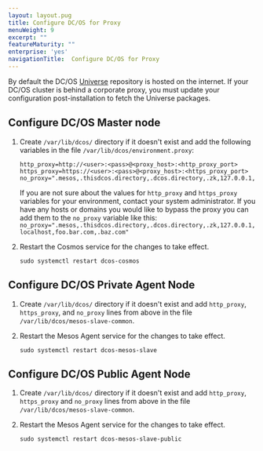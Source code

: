 ```yaml
---
layout: layout.pug
title: Configure DC/OS for Proxy
menuWeight: 9
excerpt: ""
featureMaturity: ""
enterprise: 'yes'
navigationTitle:  Configure DC/OS for Proxy
---
```





By default the DC/OS [Universe](https://github.com/mesosphere/universe) repository is hosted on the internet. If your DC/OS cluster is behind a corporate proxy, you must update your configuration post-installation to fetch the Universe packages. 

## Configure DC/OS Master node

1.  Create `/var/lib/dcos/` directory if it doesn't exist and add the following variables in the file `/var/lib/dcos/environment.proxy`:

    ```
    http_proxy=http://<user>:<pass>@<proxy_host>:<http_proxy_port>
    https_proxy=https://<user>:<pass>@<proxy_host>:<https_proxy_port>
    no_proxy=".mesos,.thisdcos.directory,.dcos.directory,.zk,127.0.0.1,localhost"
    ```
    
    If you are not sure about the values for `http_proxy` and `https_proxy` variables for your environment, contact your system administrator.
    If you have any hosts or domains you would like to bypass the proxy you can add them to the `no_proxy` variable like this: `no_proxy=".mesos,.thisdcos.directory,.dcos.directory,.zk,127.0.0.1,localhost,foo.bar.com,.baz.com"`
    
1.  Restart the Cosmos service for the changes to take effect.

    ```
    sudo systemctl restart dcos-cosmos
    ```

## Configure DC/OS Private Agent Node

1.  Create `/var/lib/dcos/` directory if it doesn't exist and add `http_proxy`, `https_proxy`, and `no_proxy` lines from above in the file `/var/lib/dcos/mesos-slave-common`.


1.  Restart the Mesos Agent service for the changes to take effect.

    ```
    sudo systemctl restart dcos-mesos-slave
    ```

## Configure DC/OS Public Agent Node

1.  Create `/var/lib/dcos/` directory if it doesn't exist and add `http_proxy`, `https_proxy` and `no_proxy` lines from above in the file `/var/lib/dcos/mesos-slave-common`.


1.  Restart the Mesos Agent service for the changes to take effect.

    ```
    sudo systemctl restart dcos-mesos-slave-public
    ```

